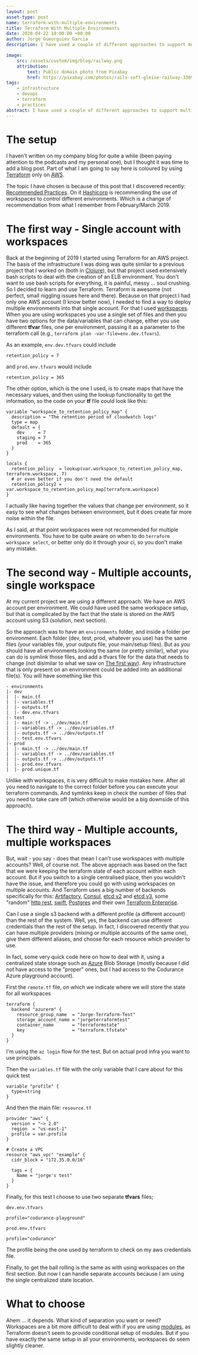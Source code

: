 ```yaml
---
layout: post
asset-type: post
name: terraform-with-multiple-environments
title: Terraform With Multiple Environments
date: 2020-04-22 10:00:00 +00:00
author: Jorge Gueorguiev Garcia
description: I have used a couple of different approaches to support multiple environments for Terraform deployments. We will investigate them here, and look at a third option.

image:
    src: /assets/custom/img/blog/railway.png
    attribution:
        text: Public domain photo from Pixabay
        href: https://pixabay.com/photos/rails-soft-gleise-railway-3309912/
tags:
    - infrastructure
    - devops
    - terraform
    - practices
abstract: I have used a couple of different approaches to support multiple environments for Terraform deployments. We will investigate them here, and look at a third option.
---
```


# The setup

I haven't written on my company blog for quite a while (been paying attention to the podcasts and my personal one), but I thought it was time to add a blog post. Part of what I am going to say here is coloured by using [Terraform](https://www.terraform.io/) only on [AWS](https://aws.amazon.com/).

The topic I have chosen is because of this post that I discovered recently: [Recommended Practices](https://www.terraform.io/docs/cloud/guides/recommended-practices/part1.html). On it [Hashicorp](https://www.hashicorp.com/) is recommending the use of workspaces to control different environments. Which is a change of recommendation from what I remember from February/March 2019.

# The first way - Single account with workspaces

Back at the beginning of 2019 I started using Terraform for an AWS project. The basis of the infrastructure I was doing was quite similar to a previous project that I worked on (both in [Clojure](https://clojure.org/)), but that project used extensively bash scripts to deal with the creation of an ELB environment. You don't want to use bash scripts for everything, it is painful, messy ... soul crushing. So I decided to learn and use Terraform. Terraform is awesome (not perfect, small niggling issues here and there). Because on that project I had only one AWS account (I know better now), I needed to find a way to deploy multiple environments into that single account. For that I used [workspaces](https://www.terraform.io/docs/state/workspaces.html). When you are using workspaces you use a single set of files and then you have two options for the data/variables that can change, either you use different **tfvar** files, one per environment, passing it as a parameter to the terraform call (e.g., `terraform plan -var-file=env.dev.tfvars`).

As an example, `env.dev.tfvars` could include

```
retention_policy = 7
```

and `prod.env.tfvars` would include

```
retention_policy = 365
```

The other option, which is the one I used, is to create maps that have the necessary values, and then using the lookup functionality to get the information, so the code on your **tf** file could look like this:

```
variable "workspace_to_retention_policy_map" {
  description = "The retention period of cloudwatch logs"
  type = map
  default = {
    dev     = 7
    staging = 7
    prod    = 365
  }
}

locals {
  retention_policy  = lookup(var.workspace_to_retention_policy_map, terraform.workspace, 7)
  # or even better if you don't need the default
  retention_policy2 = var.workspace_to_retention_policy_map[terraform.workspace]
}
```

I actually like having together the values that change per environment, so it easy to see what changes between environment, but it does create far more noise within the file.

As I said, at that point workspaces were not recommended for multiple environments. You have to be quite aware on when to do `terraform workspace select`, or better only do it through your ci, so you don't make any mistake.

# The second way - Multiple accounts, single workspace

At my current project we are using a different approach. We have an AWS account per environment. We could have used the same workspace setup, but that is complicated by the fact that the state is stored on the AWS account using S3 (solution, next section).

So the approach was to have an `environments` folder, and inside a folder per environment. Each folder (dev, test, prod, whatever you use) has the same files (your variables file, your outputs file, your main/setup files). But as you should have all environments looking the same (or pretty similar), what you can do is symlink those files, and add a tfvars file for the data that needs to change (not disimilar to what we saw on [The first way](#thefirstway-singleaccountwithworkspaces)). Any infrastructure that is only present on an environment could be added into an additional file(s). You will have something like this


    - environments
    |- dev
    |  |- main.tf
    |  |- variables.tf
    |  |- outputs.tf
    |  |- dev.env.tfvars
    |- test
    |  |- main.tf -> ../dev/main.tf
    |  |- variables.tf -> ../dev/variables.tf
    |  |- outputs.tf -> ../dev/outputs.tf
    |  |- test.env.tfvars
    |- prod
    |  |- main.tf -> ../dev/main.tf
    |  |- variables.tf -> ../dev/variables.tf
    |  |- outputs.tf -> ../dev/outputs.tf
    |  |- prod.env.tfvars
    |  |- prod.unique.tf
    
Unlike with workspaces, it is very difficult to make mistakes here. After all you need to navigate to the correct folder before you can execute your terraform commands. And symlinks keep in check the number of files that you need to take care off (which otherwise would be a big downside of this approach).

# The third way - Multiple accounts, multiple workspaces

But, wait - you say - does that mean I can't use workspaces with multiple accounts? Well, of course not. The above approach was based on the fact that we were keeping the terraform state of each account within each account. But if you switch to a single centralised place, then you wouldn't have the issue, and therefore you could go with using workspaces on multiple accounts. And Terraform uses a big number of backends specifically for this: [Artifactory](https://www.terraform.io/docs/backends/types/artifactory.html), [Consul](https://www.terraform.io/docs/backends/types/consul.html), [etcd v2](https://www.terraform.io/docs/backends/types/etcd.html) and [etcd v3](https://www.terraform.io/docs/backends/types/etcdv3.html), some "random" [http rest](https://www.terraform.io/docs/backends/types/http.html), [swift](https://www.terraform.io/docs/backends/types/swift.html), [Postgres](https://www.terraform.io/docs/backends/types/pg.html) and their own [Terraform Enterprise](https://www.terraform.io/docs/backends/types/terraform-enterprise.html). 

Can I use a single s3 backend with a different profile (a different account) than the rest of the system. Well, yes, the backend can use different credentials than the rest of the setup. In fact, I discovered recently that you can have multiple providers (mixing or multiple accounts of the same one), give them different aliases, and choose for each resource which provider to use.

In fact, some very quick code here on how to deal with it, using a centralized state storage such as [Azure](https://azure.microsoft.com/) Blob Storage (mostly because I did not have access to the "proper" ones, but I had access to the Codurance Azure playground account).

First the `remote.tf` file, on which we indicate where we will store the state for all workspaces

```hcl
terraform {
  backend "azurerm" {
    resource_group_name  = "Jorge-Terraform-Test"
    storage_account_name = "jorgeterraformtest"
    container_name       = "terraformstate"
    key                  = "terraform.tfstate"
  }
}
```

I'm using the `az login` flow for the test. But on actual prod infra you want to use principals.

Then the `variables.tf` file with the only variable that I care about for this quick test

```hcl
variable "profile" {
  type=string
}
```

And then the main file: `resource.tf`

```
provider "aws" {
  version = "~> 2.0"
  region  = "us-east-1"
  profile = var.profile
}

# Create a VPC
resource "aws_vpc" "example" {
  cidr_block = "172.35.0.0/16"

  tags = {
    Name = "jorge's test"
  }
}
```

Finally, for this test I choose to use two separate **tfvars** files;

`dev.env.tfvars`

```
profile="codurance-playground"
```

`prod.env.tfvars`

```
profile="codurance"
```

The profile being the one used by terraform to check on my aws credentials file.


Finally, to get the ball rolling is the same as with using workspaces on the first section. But now I can handle separate accounts because I am using the single centralized state location.

# What to choose

Ahem ... it depends. What kind of separation you want or need? Workspaces are a bit more difficult to deal with if you are using [modules](https://www.terraform.io/docs/modules/index.html), as Terraform doesn't seem to provide conditional setup of modules. But if you have exactly the same setup in all your environments, workspaces do seem slightly cleaner.

